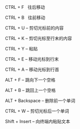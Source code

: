 CTRL + F   往后移动

CTRL + B   往前移动 

CTRL + U – 剪切光标前的内容 

CTRL + K – 剪切光标至行末的内容 

CTRL + Y – 粘贴 

CTRL + E – 移动光标到行末 

CTRL + A – 移动光标到行首 

ALT + F – 跳向下一个空格 

ALT + B – 跳回上一个空格 

ALT + Backspace – 删除前一个单词 

CTRL + W – 剪切光标后一个单词 

Shift + Insert – 向终端内粘贴文本  

